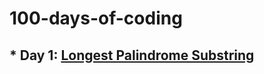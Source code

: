 # 100-days-of-coding

## * Day 1: [Longest Palindrome Substring](./blob/main/Day1/Longest%20Palindromic%20Substring.py)
